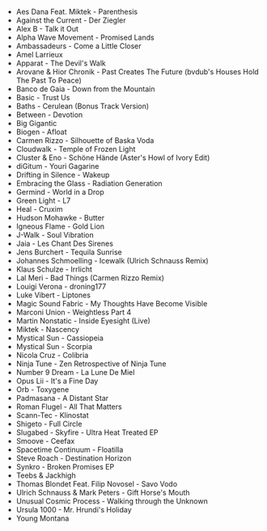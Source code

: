* Aes Dana Feat. Miktek - Parenthesis
* Against the Current - Der Ziegler
* Alex B - Talk it Out
* Alpha Wave Movement - Promised Lands
* Ambassadeurs - Come a Little Closer
* Amel Larrieux
* Apparat - The Devil's Walk
* Arovane & Hior Chronik - Past Creates The Future (bvdub's Houses Hold The Past To Peace)
* Banco de Gaia - Down from the Mountain
* Basic - Trust Us
* Baths - Cerulean (Bonus Track Version)
* Between - Devotion
* Big Gigantic
* Biogen - Afloat
* Carmen Rizzo - Silhouette of Baska Voda
* Cloudwalk - Temple of Frozen Light
* Cluster & Eno - Schöne Hände (Aster's Howl of Ivory Edit)
* diGitum - Youri Gagarine
* Drifting in Silence - Wakeup
* Embracing the Glass - Radiation Generation
* Germind - World in a Drop
* Green Light - L7
* Heal - Cruxim
* Hudson Mohawke - Butter
* Igneous Flame - Gold Lion
* J-Walk - Soul Vibration
* Jaia - Les Chant Des Sirenes
* Jens Burchert - Tequila Sunrise
* Johannes Schmoelling - Icewalk (Ulrich Schnauss Remix)
* Klaus Schulze - Irrlicht
* Lal Meri - Bad Things (Carmen Rizzo Remix)
* Louigi Verona - droning177
* Luke Vibert - Liptones
* Magic Sound Fabric - My Thoughts Have Become Visible
* Marconi Union - Weightless Part 4
* Martin Nonstatic - Inside Eyesight (Live)
* Miktek - Nascency
* Mystical Sun - Cassiopeia
* Mystical Sun - Scorpia
* Nicola Cruz - Colibria
* Ninja Tune - Zen Retrospective of Ninja Tune
* Number 9 Dream - La Lune De Miel
* Opus Lii - It's a Fine Day
* Orb - Toxygene
* Padmasana - A Distant Star
* Roman Flugel - All That Matters
* Scann-Tec - Klinostat
* Shigeto - Full Circle
* Slugabed - Skyfire - Ultra Heat Treated EP
* Smoove - Ceefax
* Spacetime Continuum - Floatilla
* Steve Roach - Destination Horizon
* Synkro - Broken Promises EP
* Teebs & Jackhigh
* Thomas Blondet Feat. Filip Novosel - Savo Vodo
* Ulrich Schnauss & Mark Peters - Gift Horse's Mouth
* Unusual Cosmic Process - Walking through the Unknown
* Ursula 1000 - Mr. Hrundi's Holiday
* Young Montana
